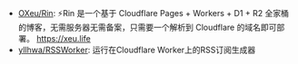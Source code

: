 - [OXeu/Rin](https://github.com/OXeu/Rin): ⚡️Rin 是一个基于 Cloudflare Pages + Workers + D1 + R2 全家桶的博客，无需服务器无需备案，只需要一个解析到 Cloudflare 的域名即可部署。 <https://xeu.life>
- [yllhwa/RSSWorker](https://github.com/yllhwa/RSSWorker): 运行在Cloudflare Worker上的RSS订阅生成器
